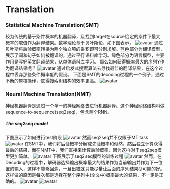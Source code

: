 # Translation
### Statistical Machine Translation(SMT)
较为传统的基于条件概率的机器翻译，及找到target在source给定的条件下最大概率的取值作为翻译结果。数学理论基于贝叶斯论，如下图表示。
![avatar](https://github.com/coderGray1296/NLP/blob/master/cs224n/pictures/6.1.png)
通过贝叶斯将后验概率转换为两个独立项的乘积即可分别求解。蓝色部分为翻译模型，展示了词和句子如何被翻译的，通过平行语料库学习。绿色部分为语言模型，主要作用是写好英文翻译结果，从单体语料库学习。
那么如何获得概率最大的序列Y作为翻译结果呢？
![avatar](https://github.com/coderGray1296/NLP/blob/master/cs224n/pictures/6.2.png)
通过启发式搜索算法去寻找最佳的翻译结果，在这个过程中丢弃那些条件概率低的假设。
下面是SMT的decoding过程的一个例子，通过不断的剪枝操作，使得搜索树结构的效率更高。
![avatar](https://github.com/coderGray1296/NLP/blob/master/cs224n/pictures/6.3.png)
### Neural Machine Translation(NMT)
神经机器翻译是通过一个单一的神经网络去进行机器翻译。这个神经网络结构叫做sequence-to-sequence(seq2seq)，包含两个RNN。
##### The seq2seq model
下图展示了如何进行test阶段
![avatar](https://github.com/coderGray1296/NLP/blob/master/cs224n/pictures/6.4.png)
然而seq2seq并不仅限于MT task
![avatar](https://github.com/coderGray1296/NLP/blob/master/cs224n/pictures/6.5.png)
在SMT中，我们将后验概率分解成先验概率和似然，然后独立计算获得最后的结果，而在NMT中，我们直接来计算后验概率，因为这样对于seq2seq模型更加简单。
![avatar](https://github.com/coderGray1296/NLP/blob/master/cs224n/pictures/6.6.png)
下图展示了seq2seq模型的训练过程
![avatar](https://github.com/coderGray1296/NLP/blob/master/cs224n/pictures/6.7.png)
然而，在Decoding的过程中，解码器选择输出概率最大的结果作为当前输出并作为下一位置的输入，这样不能够回溯，一旦出错就只能尽量让后面的序列结果尽可能的好。这样做的原因是每次都是选择在整个序列中(全文中)概率最大的结果，不一定是正确的。
![avatar](https://github.com/coderGray1296/NLP/blob/master/cs224n/pictures/6.8.png)
![avatar](https://github.com/coderGray1296/NLP/blob/master/cs224n/pictures/6.9.png)
